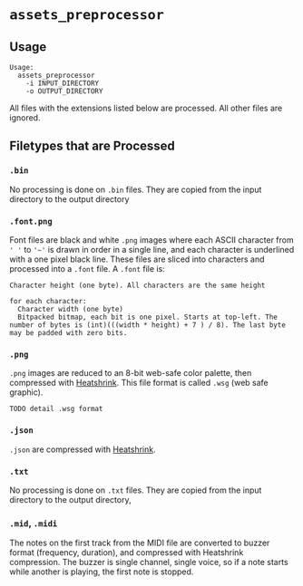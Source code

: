 # `assets_preprocessor`

## Usage
```
Usage:
  assets_preprocessor
    -i INPUT_DIRECTORY
    -o OUTPUT_DIRECTORY
```

All files with the extensions listed below are processed. All other files are ignored.

## Filetypes that are Processed

### `.bin`

No processing is done on `.bin` files. They are copied from the input directory to the output directory

### `.font.png`

Font files are black and white `.png` images where each ASCII character from `' '` to `'~'` is drawn in order in a single line, and each character is underlined with a one pixel black line. These files are sliced into characters and processed into a `.font` file. A `.font` file is:

```
Character height (one byte). All characters are the same height

for each character:
  Character width (one byte)
  Bitpacked bitmap, each bit is one pixel. Starts at top-left. The number of bytes is (int)(((width * height) + 7 ) / 8). The last byte may be padded with zero bits.
```

### `.png`

`.png` images are reduced to an 8-bit web-safe color palette, then compressed with [Heatshrink](https://github.com/atomicobject/heatshrink). This file format is called `.wsg` (web safe graphic).

```
TODO detail .wsg format
```

### `.json`

`.json` are compressed with [Heatshrink](https://github.com/atomicobject/heatshrink).

### `.txt`

No processing is done on `.txt` files. They are copied from the input directory to the output directory,

### `.mid`, `.midi`

The notes on the first track from the MIDI file are converted to buzzer format (frequency, duration), and compressed with Heatshrink compression. The buzzer is single channel, single voice, so if a note starts while another is playing, the first note is stopped.
